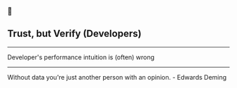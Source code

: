 ### 🛂
## Trust, but Verify (Developers)

--- 

Developer's performance intuition is (often) wrong

--- 

Without data you're just another person with an opinion. - Edwards Deming
